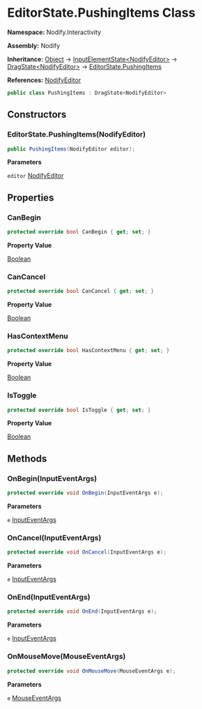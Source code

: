 # EditorState.PushingItems Class  
  
**Namespace:** Nodify.Interactivity  
  
**Assembly:** Nodify  
  
**Inheritance:** [Object](https://docs.microsoft.com/en-us/dotnet/api/System.Object) → [InputElementState\<NodifyEditor\>](Nodify_Interactivity_InputElementState_TElement_) → [DragState\<NodifyEditor\>](Nodify_Interactivity_DragState_TElement_) → [EditorState.PushingItems](Nodify_Interactivity_EditorState_PushingItems)  
  
**References:** [NodifyEditor](Nodify_NodifyEditor)  
  
```csharp  
public class PushingItems : DragState<NodifyEditor>  
```  
  
## Constructors  
  
### EditorState.PushingItems(NodifyEditor)  
  
```csharp  
public PushingItems(NodifyEditor editor);  
```  
  
**Parameters**  
  
`editor` [NodifyEditor](Nodify_NodifyEditor)  
  
## Properties  
  
### CanBegin  
  
```csharp  
protected override bool CanBegin { get; set; }  
```  
  
**Property Value**  
  
[Boolean](https://docs.microsoft.com/en-us/dotnet/api/System.Boolean)  
  
### CanCancel  
  
```csharp  
protected override bool CanCancel { get; set; }  
```  
  
**Property Value**  
  
[Boolean](https://docs.microsoft.com/en-us/dotnet/api/System.Boolean)  
  
### HasContextMenu  
  
```csharp  
protected override bool HasContextMenu { get; set; }  
```  
  
**Property Value**  
  
[Boolean](https://docs.microsoft.com/en-us/dotnet/api/System.Boolean)  
  
### IsToggle  
  
```csharp  
protected override bool IsToggle { get; set; }  
```  
  
**Property Value**  
  
[Boolean](https://docs.microsoft.com/en-us/dotnet/api/System.Boolean)  
  
## Methods  
  
### OnBegin(InputEventArgs)  
  
```csharp  
protected override void OnBegin(InputEventArgs e);  
```  
  
**Parameters**  
  
`e` [InputEventArgs](https://docs.microsoft.com/en-us/dotnet/api/System.Windows.Input.InputEventArgs)  
  
### OnCancel(InputEventArgs)  
  
```csharp  
protected override void OnCancel(InputEventArgs e);  
```  
  
**Parameters**  
  
`e` [InputEventArgs](https://docs.microsoft.com/en-us/dotnet/api/System.Windows.Input.InputEventArgs)  
  
### OnEnd(InputEventArgs)  
  
```csharp  
protected override void OnEnd(InputEventArgs e);  
```  
  
**Parameters**  
  
`e` [InputEventArgs](https://docs.microsoft.com/en-us/dotnet/api/System.Windows.Input.InputEventArgs)  
  
### OnMouseMove(MouseEventArgs)  
  
```csharp  
protected override void OnMouseMove(MouseEventArgs e);  
```  
  
**Parameters**  
  
`e` [MouseEventArgs](https://docs.microsoft.com/en-us/dotnet/api/System.Windows.Input.MouseEventArgs)  
  
